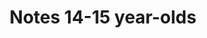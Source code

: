 ---
title: "Notes 14-15 year-olds"  # Add a page title.
summary: "Physics and Chemistry Notes for 14-15 year-olds."  # Add a page description.
type: "widget_page"  # Page type is a Widget Page
slug: "physics-chemistry-notes/14-15-year-olds"
---